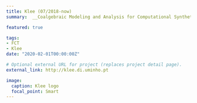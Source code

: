 ```yaml
---
title: Klee (07/2018-now)
summary:  __Coalgebraic Modeling and Analysis for Computational Synthetic Biology__ - is an FCT project that aims at the design of biological systems in a systematic way, using the theory of coalgebras.

featured: true

tags:
- FCT
- Klee
date: "2020-02-01T00:00:00Z"

# Optional external URL for project (replaces project detail page).
external_link: http://klee.di.uminho.pt

image:
  caption: Klee logo
  focal_point: Smart
---
```

